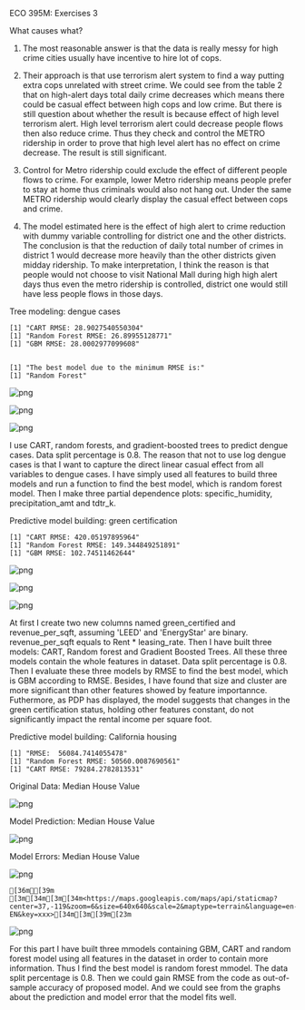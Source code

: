 ECO 395M: Exercises 3

What causes what?

1. The most reasonable answer is that the  data is really messy for high crime cities usually have incentive to hire lot of cops.

2. Their approach is that use terrorism alert system to find a way putting extra cops unrelated with street crime. We could see from the table 2 that on high-alert days total daily crime decreases which means there could be casual effect between high cops and low crime. But there is still question about whether the result is because effect of high level terrorism alert. High level terrorism alert could decrease people flows then also reduce crime. Thus they check and control the METRO ridership in order to prove that high level alert has no effect on crime decrease. The result is still significant.  

3. Control for Metro ridership could exclude the effect of different people flows to crime. For example, lower Metro ridership means people prefer to stay at home thus criminals would also not hang out. Under the same METRO ridership would clearly display the casual effect between cops and crime.

4.  The model estimated here is the effect of high alert to crime reduction with dummy variable controlling for district one and the other districts. The conclusion is that the reduction of daily total number of crimes in district 1 would decrease more heavily than the other districts given midday ridership. To make interpretation, I think the reason is that people would not choose to visit National Mall during high high alert days thus even the metro ridership is controlled, district one would still have less people flows in those days.

Tree modeling: dengue cases

    [1] "CART RMSE: 28.9027540550304"
    [1] "Random Forest RMSE: 26.89955128771"
    [1] "GBM RMSE: 28.0002977099608"


    [1] "The best model due to the minimum RMSE is:"
    [1] "Random Forest"



    
![png](exercise-3_files/exercise-3_17_0.png)
    



    
![png](exercise-3_files/exercise-3_17_1.png)
    



    
![png](exercise-3_files/exercise-3_17_2.png)
    


I use CART, random forests, and gradient-boosted trees to predict dengue cases. Data split percentage is 0.8. The reason that not to use log dengue cases is that I want to capture the direct linear casual effect from all variables to dengue cases. I have simply used all features to build three models and run a function to find the best model, which is random forest model. Then I make three partial dependence plots: specific_humidity, precipitation_amt and tdtr_k.

Predictive model building: green certification

    [1] "CART RMSE: 420.05197895964"
    [1] "Random Forest RMSE: 149.344849251891"
    [1] "GBM RMSE: 102.74511462644"



    
![png](exercise-3_files/exercise-3_30_0.png)
    



    
![png](exercise-3_files/exercise-3_30_1.png)
    



    
![png](exercise-3_files/exercise-3_31_0.png)
    


At first I create two new columns named green_certified and revenue_per_sqft, assuming 'LEED' and 'EnergyStar' are binary. revenue_per_sqft equals to Rent * leasing_rate. Then I have built three models: CART, Random forest and Gradient Boosted Trees. All these three models contain the whole features in dataset. Data split percentage is 0.8. Then I evaluate these three models by RMSE to find the best model, which is GBM according to RMSE. Besides, I have found that size and cluster are more significant than other features showed by feature importannce.
Futhermore, as PDP has displayed, the model suggests that changes in the green certification status, holding other features constant, do not significantly impact the rental income per square foot. 

Predictive model building: California housing

    [1] "RMSE:  56084.7414055478"
    [1] "Random Forest RMSE: 50560.0087690561"
    [1] "CART RMSE: 79284.2782813531"


Original Data: Median House Value


    
![png](exercise-3_files/exercise-3_43_0.png)
    


Model Prediction: Median House Value


    
![png](exercise-3_files/exercise-3_45_0.png)
    


Model Errors: Median House Value


    
![png](exercise-3_files/exercise-3_47_0.png)
    


    [36mℹ[39m [3m[34m[3m[34m<https://maps.googleapis.com/maps/api/staticmap?center=37,-119&zoom=6&size=640x640&scale=2&maptype=terrain&language=en-EN&key=xxx>[34m[3m[39m[23m
    



    
![png](exercise-3_files/exercise-3_48_1.png)
    


For this part I have built three mmodels containing GBM, CART and random forest model using all features in the dataset in order to contain more information. Thus I find the best model is random forest mmodel. The data split percentage is 0.8.  Then we could gain RMSE from the code as out-of-sample accuracy of proposed model. And we could see from the graphs about the prediction and model error that the model fits well. 

